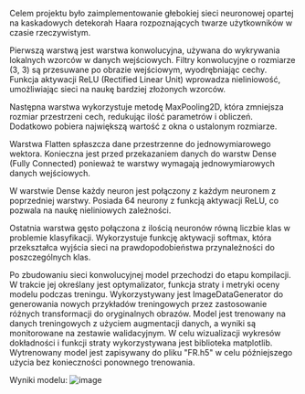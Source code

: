 Celem projektu było zaimplementowanie głebokiej sieci neuronowej opartej na kaskadowych detekorah Haara rozpoznających twarze użytkowników w czasie rzeczywistym.

Pierwszą warstwą jest warstwa konwolucyjna, używana do wykrywania lokalnych wzorców w danych wejściowych. Filtry konwolucyjne o rozmiarze (3, 3) są przesuwane po obrazie wejściowym, wyodrębniając cechy. Funkcja aktywacji ReLU (Rectified Linear Unit) wprowadza nieliniowość, umożliwiając sieci na naukę bardziej złożonych wzorców.

Następna warstwa wykorzystuje metodę MaxPooling2D, która zmniejsza rozmiar przestrzeni cech, redukując ilość parametrów i obliczeń. Dodatkowo pobiera największą wartość z okna o ustalonym rozmiarze.

Warstwa Flatten spłaszcza dane przestrzenne do jednowymiarowego wektora. Konieczna jest przed przekazaniem danych do warstw Dense (Fully Connected) ponieważ te warstwy wymagają jednowymiarowych danych wejściowych.

W warstwie Dense każdy neuron jest połączony z każdym neuronem z poprzedniej warstwy. Posiada 64 neurony z funkcją aktywacji ReLU, co pozwala na naukę nieliniowych zależności.

Ostatnia warstwa gęsto połączona z ilością neuronów równą liczbie klas w problemie klasyfikacji. Wykorzystuje funkcję aktywacji softmax, która przekształca wyjścia sieci na prawdopodobieństwa przynależności do poszczególnych klas.

Po zbudowaniu sieci konwolucyjnej model przechodzi do etapu kompilacji. W trakcie jej określany jest optymalizator, funkcja straty i metryki oceny modelu podczas treningu. Wykorzystywany jest ImageDataGenerator do generowania nowych przykładów treningowych przez zastosowanie różnych transformacji do oryginalnych obrazów. Model jest trenowany na danych treningowych z użyciem augmentacji danych, a wyniki są monitorowane na zestawie walidacyjnym. W celu wizualizacji wykresów dokładności i funkcji straty wykorzystywana jest biblioteka matplotlib. Wytrenowany model jest zapisywany do pliku "FR.h5" w celu późniejszego użycia bez konieczności ponownego trenowania.

Wyniki modelu:
![image](https://github.com/user-attachments/assets/fc60832e-b995-4146-b680-e93c5483ce22)
